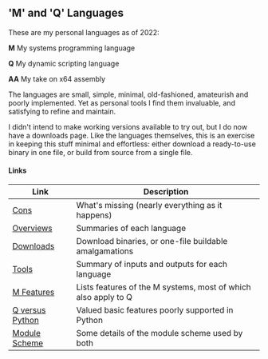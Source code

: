 ## 'M' and 'Q' Languages

These are my personal languages as of 2022:

**M** My systems programming language

**Q** My dynamic scripting language

**AA** My take on x64 assembly

The languages are small, simple, minimal, old-fashioned, amateurish and poorly implemented. Yet as personal tools I find them invaluable, and satisfying to refine and maintain.

I didn't intend to make working versions available to try out, but I do now have a downloads page. Like the languages themselves, this is an exercise in keeping this stuff minimal and effortless: either download a ready-to-use binary in one file, or build from source from a single file.

#### Links

Link | Description
--- | ---
[Cons](Cons.md) | What's missing (nearly everything as it happens)
[Overviews](Overviews.md) | Summaries of each language
[Downloads](Downloads.md) | Download binaries, or one-file buildable amalgamations
[Tools](Tools.md) | Summary of inputs and outputs for each language
[M Features](Mfeatures.md) | Lists features of the M systems, most of which also apply to Q
[Q versus Python](../QLang/QBasics.md) | Valued basic features poorly supported in Python
[Module Scheme](Modules.md) | Some details of the module scheme used by both

